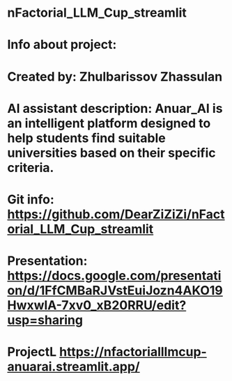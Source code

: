 # nFactorial_LLM_Cup_streamlit

# Info about project:
# Created by: Zhulbarissov Zhassulan
# AI assistant description: Anuar_AI is an intelligent platform designed to help students find suitable universities based on their specific criteria.
# Git info: https://github.com/DearZiZiZi/nFactorial_LLM_Cup_streamlit 
# Presentation: https://docs.google.com/presentation/d/1FfCMBaRJVstEuiJozn4AKO19HwxwlA-7xv0_xB20RRU/edit?usp=sharing 
# ProjectL https://nfactorialllmcup-anuarai.streamlit.app/ 

